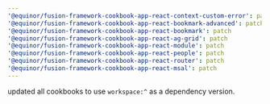 ```yaml
---
'@equinor/fusion-framework-cookbook-app-react-context-custom-error': patch
'@equinor/fusion-framework-cookbook-app-react-bookmark-advanced': patch
'@equinor/fusion-framework-cookbook-app-react-bookmark': patch
'@equinor/fusion-framework-cookbook-app-react-ag-grid': patch
'@equinor/fusion-framework-cookbook-app-react-module': patch
'@equinor/fusion-framework-cookbook-app-react-people': patch
'@equinor/fusion-framework-cookbook-app-react-router': patch
'@equinor/fusion-framework-cookbook-app-react-msal': patch
---
```


updated all cookbooks to use `workspace:^` as a dependency version.
